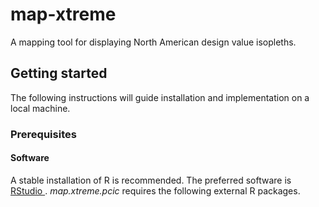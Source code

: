 # map-xtreme
A mapping tool for displaying North American design value isopleths.
## Getting started
The following instructions will guide installation and implementation on a local machine. 

### Prerequisites 

#### Software
A stable installation of R is recommended. The preferred software is [RStudio ](https://www.rstudio.com/products/rstudio/). *map.xtreme.pcic* requires the following external R packages.
